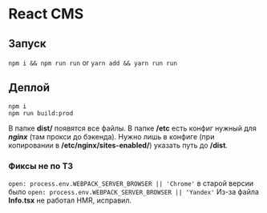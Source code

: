 # React CMS 

## Запуск

`npm i && npm run run` or `yarn add && yarn run run`

## Деплой

```
npm i
npm run build:prod
```

В папке **dist/** появятся все файлы. В папке **/etc** есть конфиг нужный для ***nginx*** (там прокси до бэкенда). Нужно лишь в 
конфиге (при копировании в **/etc/nginx/sites-enabled/**) указать путь до **/dist**.

### Фиксы не по ТЗ
`open: process.env.WEBPACK_SERVER_BROWSER || 'Chrome'` в старой версии было 
`open: process.env.WEBPACK_SERVER_BROWSER || 'Yandex'`
Из-за файла **Info.tsx** не работал HMR, исправил.

